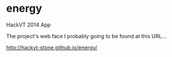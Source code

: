 energy
======

HackVT 2014 App


The project's web face I probably going to be found at this URL...

http://hackvt-stone.github.io/energy/

